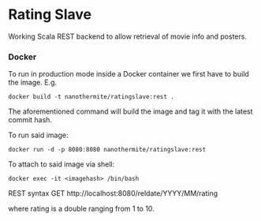 # Rating Slave

Working Scala REST backend to allow retrieval of movie info and posters.

### Docker

To run in production mode inside a Docker container we first have to build the image. E.g.

```
docker build -t nanothermite/ratingslave:rest .
```

The aforementioned command will build the image and tag it with the latest commit hash.

To run said image:

```
docker run -d -p 8080:8080 nanothermite/ratingslave:rest
```

To attach to said image via shell:

```
docker exec -it <imagehash> /bin/bash
```

REST syntax
GET http://localhost:8080/reldate/YYYY/MM/rating

where rating is a double ranging from 1 to 10.
